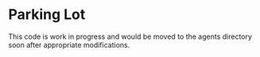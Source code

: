 # Parking Lot

This code is work in progress and would be moved to the agents directory soon after appropriate modifications.